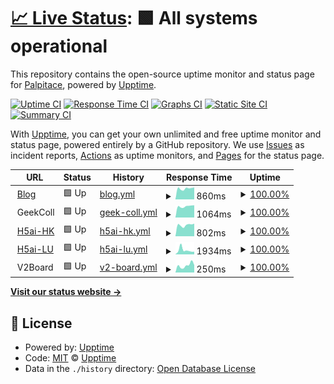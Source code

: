 # [📈 Live Status](https://uptime.hentaixy.xyz): <!--live status--> **🟩 All systems operational**

This repository contains the open-source uptime monitor and status page for [Palpitace](https://uptime.hentaixy.xyz), powered by [Upptime](https://github.com/upptime/upptime).

[![Uptime CI](https://github.com/Palpitace/upptime/workflows/Uptime%20CI/badge.svg)](https://github.com/Palpitace/upptime/actions?query=workflow%3A%22Uptime+CI%22)
[![Response Time CI](https://github.com/Palpitace/upptime/workflows/Response%20Time%20CI/badge.svg)](https://github.com/Palpitace/upptime/actions?query=workflow%3A%22Response+Time+CI%22)
[![Graphs CI](https://github.com/Palpitace/upptime/workflows/Graphs%20CI/badge.svg)](https://github.com/Palpitace/upptime/actions?query=workflow%3A%22Graphs+CI%22)
[![Static Site CI](https://github.com/Palpitace/upptime/workflows/Static%20Site%20CI/badge.svg)](https://github.com/Palpitace/upptime/actions?query=workflow%3A%22Static+Site+CI%22)
[![Summary CI](https://github.com/Palpitace/upptime/workflows/Summary%20CI/badge.svg)](https://github.com/Palpitace/upptime/actions?query=workflow%3A%22Summary+CI%22)

With [Upptime](https://upptime.js.org), you can get your own unlimited and free uptime monitor and status page, powered entirely by a GitHub repository. We use [Issues](https://github.com/Palpitace/upptime/issues) as incident reports, [Actions](https://github.com/Palpitace/upptime/actions) as uptime monitors, and [Pages](https://uptime.hentaixy.xyz) for the status page.

<!--start: status pages-->
<!-- This summary is generated by Upptime (https://github.com/upptime/upptime) -->
<!-- Do not edit this manually, your changes will be overwritten -->
<!-- prettier-ignore -->
| URL | Status | History | Response Time | Uptime |
| --- | ------ | ------- | ------------- | ------ |
| <img alt="" src="https://blog.hentaixy.xyz/usr/themes/Miracles/favicon.ico" height="13"> [Blog](https://blog.hentaixy.xyz) | 🟩 Up | [blog.yml](https://github.com/Palpitace/upptime/commits/HEAD/history/blog.yml) | <details><summary><img alt="Response time graph" src="./graphs/blog/response-time-week.png" height="20"> 860ms</summary><br><a href="https://uptime.hentaixy.xyz/history/blog"><img alt="Response time 851" src="https://img.shields.io/endpoint?url=https%3A%2F%2Fraw.githubusercontent.com%2FPalpitace%2Fupptime%2FHEAD%2Fapi%2Fblog%2Fresponse-time.json"></a><br><a href="https://uptime.hentaixy.xyz/history/blog"><img alt="24-hour response time 946" src="https://img.shields.io/endpoint?url=https%3A%2F%2Fraw.githubusercontent.com%2FPalpitace%2Fupptime%2FHEAD%2Fapi%2Fblog%2Fresponse-time-day.json"></a><br><a href="https://uptime.hentaixy.xyz/history/blog"><img alt="7-day response time 860" src="https://img.shields.io/endpoint?url=https%3A%2F%2Fraw.githubusercontent.com%2FPalpitace%2Fupptime%2FHEAD%2Fapi%2Fblog%2Fresponse-time-week.json"></a><br><a href="https://uptime.hentaixy.xyz/history/blog"><img alt="30-day response time 837" src="https://img.shields.io/endpoint?url=https%3A%2F%2Fraw.githubusercontent.com%2FPalpitace%2Fupptime%2FHEAD%2Fapi%2Fblog%2Fresponse-time-month.json"></a><br><a href="https://uptime.hentaixy.xyz/history/blog"><img alt="1-year response time 851" src="https://img.shields.io/endpoint?url=https%3A%2F%2Fraw.githubusercontent.com%2FPalpitace%2Fupptime%2FHEAD%2Fapi%2Fblog%2Fresponse-time-year.json"></a></details> | <details><summary><a href="https://uptime.hentaixy.xyz/history/blog">100.00%</a></summary><a href="https://uptime.hentaixy.xyz/history/blog"><img alt="All-time uptime 99.96%" src="https://img.shields.io/endpoint?url=https%3A%2F%2Fraw.githubusercontent.com%2FPalpitace%2Fupptime%2FHEAD%2Fapi%2Fblog%2Fuptime.json"></a><br><a href="https://uptime.hentaixy.xyz/history/blog"><img alt="24-hour uptime 100.00%" src="https://img.shields.io/endpoint?url=https%3A%2F%2Fraw.githubusercontent.com%2FPalpitace%2Fupptime%2FHEAD%2Fapi%2Fblog%2Fuptime-day.json"></a><br><a href="https://uptime.hentaixy.xyz/history/blog"><img alt="7-day uptime 100.00%" src="https://img.shields.io/endpoint?url=https%3A%2F%2Fraw.githubusercontent.com%2FPalpitace%2Fupptime%2FHEAD%2Fapi%2Fblog%2Fuptime-week.json"></a><br><a href="https://uptime.hentaixy.xyz/history/blog"><img alt="30-day uptime 100.00%" src="https://img.shields.io/endpoint?url=https%3A%2F%2Fraw.githubusercontent.com%2FPalpitace%2Fupptime%2FHEAD%2Fapi%2Fblog%2Fuptime-month.json"></a><br><a href="https://uptime.hentaixy.xyz/history/blog"><img alt="1-year uptime 99.96%" src="https://img.shields.io/endpoint?url=https%3A%2F%2Fraw.githubusercontent.com%2FPalpitace%2Fupptime%2FHEAD%2Fapi%2Fblog%2Fuptime-year.json"></a></details>
| <img alt="" src="https://favicons.githubusercontent.com/null" height="13"> GeekColl | 🟩 Up | [geek-coll.yml](https://github.com/Palpitace/upptime/commits/HEAD/history/geek-coll.yml) | <details><summary><img alt="Response time graph" src="./graphs/geek-coll/response-time-week.png" height="20"> 1064ms</summary><br><a href="https://uptime.hentaixy.xyz/history/geek-coll"><img alt="Response time 1237" src="https://img.shields.io/endpoint?url=https%3A%2F%2Fraw.githubusercontent.com%2FPalpitace%2Fupptime%2FHEAD%2Fapi%2Fgeek-coll%2Fresponse-time.json"></a><br><a href="https://uptime.hentaixy.xyz/history/geek-coll"><img alt="24-hour response time 1159" src="https://img.shields.io/endpoint?url=https%3A%2F%2Fraw.githubusercontent.com%2FPalpitace%2Fupptime%2FHEAD%2Fapi%2Fgeek-coll%2Fresponse-time-day.json"></a><br><a href="https://uptime.hentaixy.xyz/history/geek-coll"><img alt="7-day response time 1064" src="https://img.shields.io/endpoint?url=https%3A%2F%2Fraw.githubusercontent.com%2FPalpitace%2Fupptime%2FHEAD%2Fapi%2Fgeek-coll%2Fresponse-time-week.json"></a><br><a href="https://uptime.hentaixy.xyz/history/geek-coll"><img alt="30-day response time 1037" src="https://img.shields.io/endpoint?url=https%3A%2F%2Fraw.githubusercontent.com%2FPalpitace%2Fupptime%2FHEAD%2Fapi%2Fgeek-coll%2Fresponse-time-month.json"></a><br><a href="https://uptime.hentaixy.xyz/history/geek-coll"><img alt="1-year response time 1237" src="https://img.shields.io/endpoint?url=https%3A%2F%2Fraw.githubusercontent.com%2FPalpitace%2Fupptime%2FHEAD%2Fapi%2Fgeek-coll%2Fresponse-time-year.json"></a></details> | <details><summary><a href="https://uptime.hentaixy.xyz/history/geek-coll">100.00%</a></summary><a href="https://uptime.hentaixy.xyz/history/geek-coll"><img alt="All-time uptime 99.94%" src="https://img.shields.io/endpoint?url=https%3A%2F%2Fraw.githubusercontent.com%2FPalpitace%2Fupptime%2FHEAD%2Fapi%2Fgeek-coll%2Fuptime.json"></a><br><a href="https://uptime.hentaixy.xyz/history/geek-coll"><img alt="24-hour uptime 100.00%" src="https://img.shields.io/endpoint?url=https%3A%2F%2Fraw.githubusercontent.com%2FPalpitace%2Fupptime%2FHEAD%2Fapi%2Fgeek-coll%2Fuptime-day.json"></a><br><a href="https://uptime.hentaixy.xyz/history/geek-coll"><img alt="7-day uptime 100.00%" src="https://img.shields.io/endpoint?url=https%3A%2F%2Fraw.githubusercontent.com%2FPalpitace%2Fupptime%2FHEAD%2Fapi%2Fgeek-coll%2Fuptime-week.json"></a><br><a href="https://uptime.hentaixy.xyz/history/geek-coll"><img alt="30-day uptime 99.93%" src="https://img.shields.io/endpoint?url=https%3A%2F%2Fraw.githubusercontent.com%2FPalpitace%2Fupptime%2FHEAD%2Fapi%2Fgeek-coll%2Fuptime-month.json"></a><br><a href="https://uptime.hentaixy.xyz/history/geek-coll"><img alt="1-year uptime 99.94%" src="https://img.shields.io/endpoint?url=https%3A%2F%2Fraw.githubusercontent.com%2FPalpitace%2Fupptime%2FHEAD%2Fapi%2Fgeek-coll%2Fuptime-year.json"></a></details>
| <img alt="" src="https://hentaixy.top/_h5ai/public/images/themes/default/folder.svg" height="13"> [H5ai-HK](https://hentaixy.top) | 🟩 Up | [h5ai-hk.yml](https://github.com/Palpitace/upptime/commits/HEAD/history/h5ai-hk.yml) | <details><summary><img alt="Response time graph" src="./graphs/h5ai-hk/response-time-week.png" height="20"> 802ms</summary><br><a href="https://uptime.hentaixy.xyz/history/h5ai-hk"><img alt="Response time 800" src="https://img.shields.io/endpoint?url=https%3A%2F%2Fraw.githubusercontent.com%2FPalpitace%2Fupptime%2FHEAD%2Fapi%2Fh5ai-hk%2Fresponse-time.json"></a><br><a href="https://uptime.hentaixy.xyz/history/h5ai-hk"><img alt="24-hour response time 896" src="https://img.shields.io/endpoint?url=https%3A%2F%2Fraw.githubusercontent.com%2FPalpitace%2Fupptime%2FHEAD%2Fapi%2Fh5ai-hk%2Fresponse-time-day.json"></a><br><a href="https://uptime.hentaixy.xyz/history/h5ai-hk"><img alt="7-day response time 802" src="https://img.shields.io/endpoint?url=https%3A%2F%2Fraw.githubusercontent.com%2FPalpitace%2Fupptime%2FHEAD%2Fapi%2Fh5ai-hk%2Fresponse-time-week.json"></a><br><a href="https://uptime.hentaixy.xyz/history/h5ai-hk"><img alt="30-day response time 778" src="https://img.shields.io/endpoint?url=https%3A%2F%2Fraw.githubusercontent.com%2FPalpitace%2Fupptime%2FHEAD%2Fapi%2Fh5ai-hk%2Fresponse-time-month.json"></a><br><a href="https://uptime.hentaixy.xyz/history/h5ai-hk"><img alt="1-year response time 800" src="https://img.shields.io/endpoint?url=https%3A%2F%2Fraw.githubusercontent.com%2FPalpitace%2Fupptime%2FHEAD%2Fapi%2Fh5ai-hk%2Fresponse-time-year.json"></a></details> | <details><summary><a href="https://uptime.hentaixy.xyz/history/h5ai-hk">100.00%</a></summary><a href="https://uptime.hentaixy.xyz/history/h5ai-hk"><img alt="All-time uptime 100.00%" src="https://img.shields.io/endpoint?url=https%3A%2F%2Fraw.githubusercontent.com%2FPalpitace%2Fupptime%2FHEAD%2Fapi%2Fh5ai-hk%2Fuptime.json"></a><br><a href="https://uptime.hentaixy.xyz/history/h5ai-hk"><img alt="24-hour uptime 100.00%" src="https://img.shields.io/endpoint?url=https%3A%2F%2Fraw.githubusercontent.com%2FPalpitace%2Fupptime%2FHEAD%2Fapi%2Fh5ai-hk%2Fuptime-day.json"></a><br><a href="https://uptime.hentaixy.xyz/history/h5ai-hk"><img alt="7-day uptime 100.00%" src="https://img.shields.io/endpoint?url=https%3A%2F%2Fraw.githubusercontent.com%2FPalpitace%2Fupptime%2FHEAD%2Fapi%2Fh5ai-hk%2Fuptime-week.json"></a><br><a href="https://uptime.hentaixy.xyz/history/h5ai-hk"><img alt="30-day uptime 100.00%" src="https://img.shields.io/endpoint?url=https%3A%2F%2Fraw.githubusercontent.com%2FPalpitace%2Fupptime%2FHEAD%2Fapi%2Fh5ai-hk%2Fuptime-month.json"></a><br><a href="https://uptime.hentaixy.xyz/history/h5ai-hk"><img alt="1-year uptime 100.00%" src="https://img.shields.io/endpoint?url=https%3A%2F%2Fraw.githubusercontent.com%2FPalpitace%2Fupptime%2FHEAD%2Fapi%2Fh5ai-hk%2Fuptime-year.json"></a></details>
| <img alt="" src="https://file.hentaixy.top/_h5ai/public/images/themes/default/folder.svg" height="13"> [H5ai-LU](https://file.hentaixy.top) | 🟩 Up | [h5ai-lu.yml](https://github.com/Palpitace/upptime/commits/HEAD/history/h5ai-lu.yml) | <details><summary><img alt="Response time graph" src="./graphs/h5ai-lu/response-time-week.png" height="20"> 1934ms</summary><br><a href="https://uptime.hentaixy.xyz/history/h5ai-lu"><img alt="Response time 2215" src="https://img.shields.io/endpoint?url=https%3A%2F%2Fraw.githubusercontent.com%2FPalpitace%2Fupptime%2FHEAD%2Fapi%2Fh5ai-lu%2Fresponse-time.json"></a><br><a href="https://uptime.hentaixy.xyz/history/h5ai-lu"><img alt="24-hour response time 1223" src="https://img.shields.io/endpoint?url=https%3A%2F%2Fraw.githubusercontent.com%2FPalpitace%2Fupptime%2FHEAD%2Fapi%2Fh5ai-lu%2Fresponse-time-day.json"></a><br><a href="https://uptime.hentaixy.xyz/history/h5ai-lu"><img alt="7-day response time 1934" src="https://img.shields.io/endpoint?url=https%3A%2F%2Fraw.githubusercontent.com%2FPalpitace%2Fupptime%2FHEAD%2Fapi%2Fh5ai-lu%2Fresponse-time-week.json"></a><br><a href="https://uptime.hentaixy.xyz/history/h5ai-lu"><img alt="30-day response time 1894" src="https://img.shields.io/endpoint?url=https%3A%2F%2Fraw.githubusercontent.com%2FPalpitace%2Fupptime%2FHEAD%2Fapi%2Fh5ai-lu%2Fresponse-time-month.json"></a><br><a href="https://uptime.hentaixy.xyz/history/h5ai-lu"><img alt="1-year response time 2215" src="https://img.shields.io/endpoint?url=https%3A%2F%2Fraw.githubusercontent.com%2FPalpitace%2Fupptime%2FHEAD%2Fapi%2Fh5ai-lu%2Fresponse-time-year.json"></a></details> | <details><summary><a href="https://uptime.hentaixy.xyz/history/h5ai-lu">100.00%</a></summary><a href="https://uptime.hentaixy.xyz/history/h5ai-lu"><img alt="All-time uptime 99.82%" src="https://img.shields.io/endpoint?url=https%3A%2F%2Fraw.githubusercontent.com%2FPalpitace%2Fupptime%2FHEAD%2Fapi%2Fh5ai-lu%2Fuptime.json"></a><br><a href="https://uptime.hentaixy.xyz/history/h5ai-lu"><img alt="24-hour uptime 100.00%" src="https://img.shields.io/endpoint?url=https%3A%2F%2Fraw.githubusercontent.com%2FPalpitace%2Fupptime%2FHEAD%2Fapi%2Fh5ai-lu%2Fuptime-day.json"></a><br><a href="https://uptime.hentaixy.xyz/history/h5ai-lu"><img alt="7-day uptime 100.00%" src="https://img.shields.io/endpoint?url=https%3A%2F%2Fraw.githubusercontent.com%2FPalpitace%2Fupptime%2FHEAD%2Fapi%2Fh5ai-lu%2Fuptime-week.json"></a><br><a href="https://uptime.hentaixy.xyz/history/h5ai-lu"><img alt="30-day uptime 99.63%" src="https://img.shields.io/endpoint?url=https%3A%2F%2Fraw.githubusercontent.com%2FPalpitace%2Fupptime%2FHEAD%2Fapi%2Fh5ai-lu%2Fuptime-month.json"></a><br><a href="https://uptime.hentaixy.xyz/history/h5ai-lu"><img alt="1-year uptime 99.82%" src="https://img.shields.io/endpoint?url=https%3A%2F%2Fraw.githubusercontent.com%2FPalpitace%2Fupptime%2FHEAD%2Fapi%2Fh5ai-lu%2Fuptime-year.json"></a></details>
| <img alt="" src="https://favicons.githubusercontent.com/null" height="13"> V2Board | 🟩 Up | [v2-board.yml](https://github.com/Palpitace/upptime/commits/HEAD/history/v2-board.yml) | <details><summary><img alt="Response time graph" src="./graphs/v2-board/response-time-week.png" height="20"> 250ms</summary><br><a href="https://uptime.hentaixy.xyz/history/v2-board"><img alt="Response time 218" src="https://img.shields.io/endpoint?url=https%3A%2F%2Fraw.githubusercontent.com%2FPalpitace%2Fupptime%2FHEAD%2Fapi%2Fv2-board%2Fresponse-time.json"></a><br><a href="https://uptime.hentaixy.xyz/history/v2-board"><img alt="24-hour response time 261" src="https://img.shields.io/endpoint?url=https%3A%2F%2Fraw.githubusercontent.com%2FPalpitace%2Fupptime%2FHEAD%2Fapi%2Fv2-board%2Fresponse-time-day.json"></a><br><a href="https://uptime.hentaixy.xyz/history/v2-board"><img alt="7-day response time 250" src="https://img.shields.io/endpoint?url=https%3A%2F%2Fraw.githubusercontent.com%2FPalpitace%2Fupptime%2FHEAD%2Fapi%2Fv2-board%2Fresponse-time-week.json"></a><br><a href="https://uptime.hentaixy.xyz/history/v2-board"><img alt="30-day response time 221" src="https://img.shields.io/endpoint?url=https%3A%2F%2Fraw.githubusercontent.com%2FPalpitace%2Fupptime%2FHEAD%2Fapi%2Fv2-board%2Fresponse-time-month.json"></a><br><a href="https://uptime.hentaixy.xyz/history/v2-board"><img alt="1-year response time 218" src="https://img.shields.io/endpoint?url=https%3A%2F%2Fraw.githubusercontent.com%2FPalpitace%2Fupptime%2FHEAD%2Fapi%2Fv2-board%2Fresponse-time-year.json"></a></details> | <details><summary><a href="https://uptime.hentaixy.xyz/history/v2-board">100.00%</a></summary><a href="https://uptime.hentaixy.xyz/history/v2-board"><img alt="All-time uptime 99.92%" src="https://img.shields.io/endpoint?url=https%3A%2F%2Fraw.githubusercontent.com%2FPalpitace%2Fupptime%2FHEAD%2Fapi%2Fv2-board%2Fuptime.json"></a><br><a href="https://uptime.hentaixy.xyz/history/v2-board"><img alt="24-hour uptime 100.00%" src="https://img.shields.io/endpoint?url=https%3A%2F%2Fraw.githubusercontent.com%2FPalpitace%2Fupptime%2FHEAD%2Fapi%2Fv2-board%2Fuptime-day.json"></a><br><a href="https://uptime.hentaixy.xyz/history/v2-board"><img alt="7-day uptime 100.00%" src="https://img.shields.io/endpoint?url=https%3A%2F%2Fraw.githubusercontent.com%2FPalpitace%2Fupptime%2FHEAD%2Fapi%2Fv2-board%2Fuptime-week.json"></a><br><a href="https://uptime.hentaixy.xyz/history/v2-board"><img alt="30-day uptime 99.84%" src="https://img.shields.io/endpoint?url=https%3A%2F%2Fraw.githubusercontent.com%2FPalpitace%2Fupptime%2FHEAD%2Fapi%2Fv2-board%2Fuptime-month.json"></a><br><a href="https://uptime.hentaixy.xyz/history/v2-board"><img alt="1-year uptime 99.92%" src="https://img.shields.io/endpoint?url=https%3A%2F%2Fraw.githubusercontent.com%2FPalpitace%2Fupptime%2FHEAD%2Fapi%2Fv2-board%2Fuptime-year.json"></a></details>

<!--end: status pages-->

[**Visit our status website →**](https://demo.upptime.js.org)

## 📄 License

- Powered by: [Upptime](https://github.com/upptime/upptime)
- Code: [MIT](./LICENSE) © [Upptime](https://upptime.js.org)
- Data in the `./history` directory: [Open Database License](https://opendatacommons.org/licenses/odbl/1-0/)
